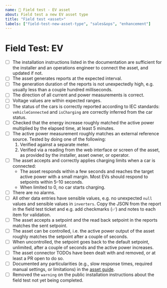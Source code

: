 ```yaml
---
name: 📏 Field test - EV asset
about: Field test a new EV asset type
title: "Field test <asset>"
labels: ["field-test-new-asset-type", "sales&ops", "enhancement"]
---
```


# Field Test: EV

- [ ] The installation instructions listed in the documentation are sufficient for the installer and an operations engineer to connect the asset, and updated if not.
- [ ] The asset generates reports at the expected interval.
- [ ] The generation duration of the reports is not unexpectedly high, e.g. usually less than a couple hundred milliseconds.
- [ ] The direction of all current and power measurements is correct.
- [ ] Voltage values are within expected ranges.
- [ ] The status of the cars is correctly reported according to IEC standards: `vehicleConnected` and `isCharging` are correctly inferred from the car status.
- [ ] Checked that the energy increase roughly matched the active power multiplied by the elapsed time, at least 5 minutes.
- [ ] The active power measurement roughly matches an external reference source. 
  Tested by doing one of the following:
  1. Verified against a separate meter.
  2. Verified via a reading from the web interface or screen of the asset, as provided by the installer, asset owner, or operator.
- [ ] The asset accepts and correctly applies charging limits when a car is connected:
  - The asset responds within a few seconds and reaches the target active power with a small margin. Most EVs should respond to setpoints within 5–10 seconds.
  - When limited to 0, no car starts charging.
- [ ] There are no alarms.
- [ ] All other data entries have sensible values, e.g. no unexpected `null` values and sensible values in `inverters`. Copy the JSON from the report in the field test ticket and e.g. add checkmarks (✅) and notes to each item for validation.
- [ ] The asset accepts a setpoint and the read back setpoint in the reports matches the sent setpoint.
- [ ] The asset can be controlled, i.e. the active power output of the asset roughly matches the setpoint after a couple of seconds.
- [ ]  When uncontrolled, the setpoint goes back to the default setpoint, unlimited, after a couple of seconds and the active power increases.
- [ ] The asset connector TODOs have been dealt with and removed, or at least a PR open to do so.
- [ ] Documented any particularities (e.g., slow response times, required manual settings, or limitations) in the [asset guide](https://github.com/withthegrid/teleport/tree/main/guides/asset).
- [ ] Removed the `warning` on the public installation instructions about the field test not yet being completed.
